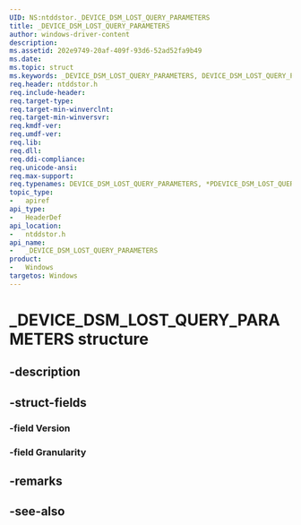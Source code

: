 ```yaml
---
UID: NS:ntddstor._DEVICE_DSM_LOST_QUERY_PARAMETERS
title: _DEVICE_DSM_LOST_QUERY_PARAMETERS
author: windows-driver-content
description: 
ms.assetid: 202e9749-20af-409f-93d6-52ad52fa9b49
ms.date: 
ms.topic: struct
ms.keywords: _DEVICE_DSM_LOST_QUERY_PARAMETERS, DEVICE_DSM_LOST_QUERY_PARAMETERS, *PDEVICE_DSM_LOST_QUERY_PARAMETERS, 
req.header: ntddstor.h
req.include-header:
req.target-type:
req.target-min-winverclnt:
req.target-min-winversvr:
req.kmdf-ver:
req.umdf-ver:
req.lib:
req.dll:
req.ddi-compliance:
req.unicode-ansi:
req.max-support:
req.typenames: DEVICE_DSM_LOST_QUERY_PARAMETERS, *PDEVICE_DSM_LOST_QUERY_PARAMETERS
topic_type: 
-	apiref
api_type: 
-	HeaderDef
api_location: 
-	ntddstor.h
api_name: 
-	_DEVICE_DSM_LOST_QUERY_PARAMETERS
product:
-	Windows
targetos: Windows
---
```


# _DEVICE_DSM_LOST_QUERY_PARAMETERS structure

## -description


## -struct-fields

### -field Version
 
### -field Granularity
 

## -remarks

## -see-also
